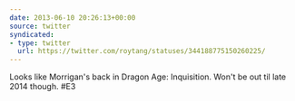 ```yaml
---
date: 2013-06-10 20:26:13+00:00
source: twitter
syndicated:
- type: twitter
  url: https://twitter.com/roytang/statuses/344188775150260225/
---
```


Looks like Morrigan's back in Dragon Age: Inquisition. Won't be out til late 2014 though. #E3